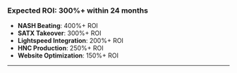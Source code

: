 ### Expected ROI: 300%+ within 24 months
- **NASH Beating**: 400%+ ROI
- **SATX Takeover**: 300%+ ROI
- **Lightspeed Integration**: 200%+ ROI
- **HNC Production**: 250%+ ROI
- **Website Optimization**: 150%+ ROI

---
